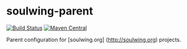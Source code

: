 soulwing-parent
===============

[![Build Status](https://travis-ci.org/soulwing/soulwing-parent.svg?branch=master)](https://travis-ci.org/soulwing/soulwing-parent)
[![Maven Central](https://maven-badges.herokuapp.com/maven-central/org.soulwing/soulwing-parent/badge.svg)](http://search.maven.org/#search%7Cga%7C1%7Cg%3Aorg.soulwing%20a%3Asoulwing-parent*)


Parent configuration for [soulwing.org] (http://soulwing.org) projects.

